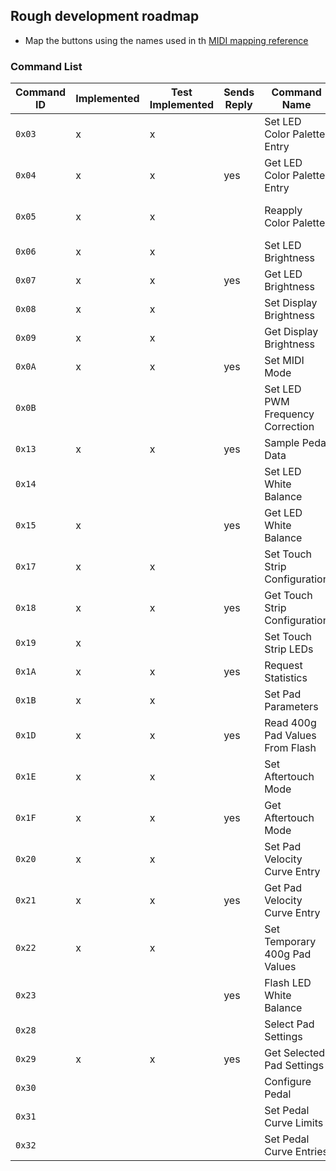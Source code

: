 ## Rough development roadmap

- Map the buttons using the names used in th [MIDI mapping reference](https://github.com/Ableton/push-interface/blob/master/doc/AbletonPush2MIDIDisplayInterface.asc#23-midi-mapping)





### Command List
|Command ID|Implemented|Test Implemented|Sends Reply|Command Name|[Chapter](https://github.com/Ableton/push-interface/blob/master/doc/AbletonPush2MIDIDisplayInterface.asc)|Method Name|
|----------|------|-----------|-----------|------------|-------|-------|
|`0x03` | x | x |   |Set LED Color Palette Entry  |RGB LED Color Processing |
|`0x04` | x | x |yes|Get LED Color Palette Entry | RGB LED Color Processing |
|`0x05` | x | x |   |Reapply Color Palette | RGB LED Color Processing |
|`0x06` | x | x |   |Set LED Brightness   |Global LED Brightness |
|`0x07` | x | x |yes|Get LED Brightness | Global LED Brightness |
|`0x08` | x | x |   |Set Display Brightness |Display Backlight |
|`0x09` | x | x |   |Get Display Brightness |Display Backlight |
|`0x0A` | x | x |yes|Set MIDI Mode |MIDI Mode |
|`0x0B` |   |   |   |Set LED PWM Frequency Correction |PWM Frequency |
|`0x13` | x | x |yes|Sample Pedal Data |Pedal Sampling |
|`0x14` |   |   |   |Set LED White Balance  |White Balance |
|`0x15` | x |   |yes|Get LED White Balance|White Balance |
|`0x17` | x | x |   |Set Touch Strip Configuration  |Touch Strip |
|`0x18` | x | x |yes|Get Touch Strip Configuration|Touch Strip |
|`0x19` | x |   |   |Set Touch Strip LEDs|Touch Strip |
|`0x1A` | x | x |yes|Request Statistics |Statistics |
|`0x1B` | x | x |   |Set Pad Parameters |Pad Parameters | setAftertouchThresholds
|`0x1D` | x | x |yes|Read 400g Pad Values From Flash |Individual Pad Calibration |(get400gPadValuesForScene, get400gPadValues
|`0x1E` | x | x |   |Set Aftertouch Mode |Aftertouch |
|`0x1F` | x | x |yes|Get Aftertouch Mode|Aftertouch |
|`0x20` | x | x |   |Set Pad Velocity Curve Entry |Velocity Curve |
|`0x21` | x | x |yes|Get Pad Velocity Curve Entry|Velocity Curve |
|`0x22` | x | x |   |Set Temporary 400g Pad Values |Individual Pad Calibration | set400gPadValues
|`0x23` |   |   |yes|Flash LED White Balance|White Balance |
|`0x28` |   |   |   |Select Pad Settings |Pad Settings |
|`0x29` | x | x |yes|Get Selected Pad Settings|Pad Settings | getPadSensitivitySettings, getSelectedPadSensitivity
|`0x30` |   |   |   |Configure Pedal |Pedal Configuration |
|`0x31` |   |   |   |Set Pedal Curve Limits|Pedal Configuration |
|`0x32` |   |   |   |Set Pedal Curve Entries|Pedal Configuration |

